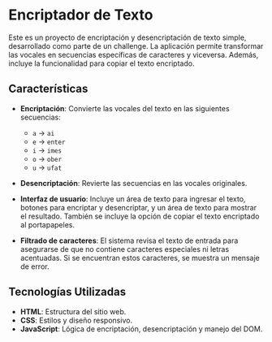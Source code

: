 # Encriptador de Texto

Este es un proyecto de encriptación y desencriptación de texto simple, desarrollado como parte de un challenge. La aplicación permite transformar las vocales en secuencias específicas de caracteres y viceversa. Además, incluye la funcionalidad para copiar el texto encriptado.

## Características

- **Encriptación**: Convierte las vocales del texto en las siguientes secuencias:
  - `a` -> `ai`
  - `e` -> `enter`
  - `i` -> `imes`
  - `o` -> `ober`
  - `u` -> `ufat`
  
- **Desencriptación**: Revierte las secuencias en las vocales originales.
  
- **Interfaz de usuario**: Incluye un área de texto para ingresar el texto, botones para encriptar y desencriptar, y un área de texto para mostrar el resultado. También se incluye la opción de copiar el texto encriptado al portapapeles.

- **Filtrado de caracteres**: El sistema revisa el texto de entrada para asegurarse de que no contiene caracteres especiales ni letras acentuadas. Si se encuentran estos caracteres, se muestra un mensaje de error.

## Tecnologías Utilizadas

- **HTML**: Estructura del sitio web.
- **CSS**: Estilos y diseño responsivo.
- **JavaScript**: Lógica de encriptación, desencriptación y manejo del DOM.


## 



